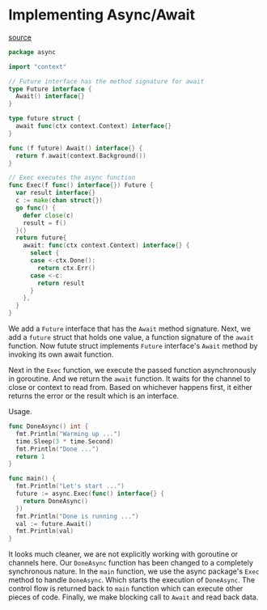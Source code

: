 # Implementing Async/Await

[source](https://hackernoon.com/asyncawait-in-golang-an-introductory-guide-ol1e34sg)

```go
package async

import "context"

// Future interface has the method signature for await
type Future interface {
  Await() interface{}
}

type future struct {
  await func(ctx context.Context) interface{}
}

func (f future) Await() interface{} {
  return f.await(context.Background())
}

// Exec executes the async function
func Exec(f func() interface{}) Future {
  var result interface{}
  c := make(chan struct{})
  go func() {
    defer close(c)
    result = f()
  }()
  return future{
    await: func(ctx context.Context) interface{} {
      select {
      case <-ctx.Done():
        return ctx.Err()
      case <-c:
        return result
      }
    },
  }
}
```

We add a `Future` interface that has the `Await` method signature.
Next, we add a `future` struct that holds one value, a function signature of the `await` function.
Now futute struct implements `Future` interface's `Await` method by invoking its own await function.

Next in the `Exec` function, we execute the passed function asynchronously in goroutine.
And we return the `await` function.
It waits for the channel to close or context to read from.
Based on whichever happens first, it either returns the error or the result which is an interface.

Usage.

```go
func DoneAsync() int {
  fmt.Println("Warming up ...")
  time.Sleep(3 * time.Second)
  fmt.Println("Done ...")
  return 1
}

func main() {
  fmt.Println("Let's start ...")
  future := async.Exec(func() interface{} {
    return DoneAsync()
  })
  fmt.Println("Done is running ...")
  val := future.Await()
  fmt.Println(val)
}
```

It looks much cleaner, we are not explicitly working with goroutine or channels here.
Our `DoneAsync` function has been changed to a completely synchronous nature.
In the `main` function, we use the async package's `Exec` method to handle `DoneAsync`.
Which starts the execution of `DoneAsync`.
The control flow is returned back to `main` function which can execute other pieces of code.
Finally, we make blocking call to `Await` and read back data.
